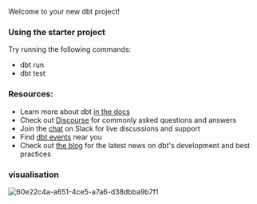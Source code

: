 Welcome to your new dbt project!

### Using the starter project

Try running the following commands:
- dbt run
- dbt test


### Resources:
- Learn more about dbt [in the docs](https://docs.getdbt.com/docs/introduction)
- Check out [Discourse](https://discourse.getdbt.com/) for commonly asked questions and answers
- Join the [chat](https://community.getdbt.com/) on Slack for live discussions and support
- Find [dbt events](https://events.getdbt.com) near you
- Check out [the blog](https://blog.getdbt.com/) for the latest news on dbt's development and best practices


### visualisation
![60e22c4a-a651-4ce5-a7a6-d38dbba9b7f1](https://github.com/UsmanJah/dbt_kpi_project/assets/56128706/2345857d-4f0e-4bed-ba7b-45bdb2c4e6dd)
